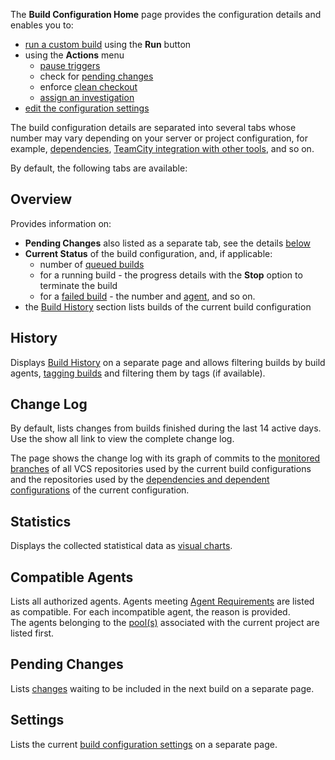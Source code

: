 [//]: # (title: Viewing Build Configuration Details)
[//]: # (auxiliary-id: Viewing Build Configuration Details)
The __Build Configuration Home__ page provides the configuration details and enables you to:
	
* [run a custom build](triggering-a-custom-build.md) using the __Run__ button
* using the __Actions__ menu			
  * [pause triggers](build-configuration.md#Build+Configuration+State)		
  * check for [pending changes](change-state.md)		
  * enforce [clean checkout](clean-checkout.md)		
  * [assign an investigation](investigating-and-muting-build-problems.md)			
* [edit the configuration settings](creating-and-editing-build-configurations.md#Configuring+Settings)


The build configuration details are separated into several tabs whose number may vary depending on your server or project configuration, for example, [dependencies](dependent-build.md), [TeamCity integration with other tools](integrating-teamcity-with-other-tools.md), and so on. 

By default, the following tabs are available:

<tag-list of="chapter" mode="tree" depth="4"/>


## Overview

Provides information on:
	
* __Pending Changes__ also listed as a separate tab, see the details [below](#Pending+Changes)	
* __Current Status__ of the build configuration, and, if applicable:			
  * number of [queued builds](build-queue.md)		
  * for a running build \- the progress details with the __Stop__ option to terminate the build		
  * for a [failed build](build-state.md) \- the number and [agent](build-agent.md), and so on.		
* the [Build History](build-history.md) section lists builds of the current build configuration

## History

Displays [Build History](build-history.md) on a separate page and allows filtering builds by build agents, [tagging builds](build-tag.md) and filtering them by tags (if available).



## Change Log


By default, lists changes from builds finished during the last 14 active days. Use the show all link to view the complete change log.

The page shows the change log with its graph of commits to the [monitored branches](working-with-feature-branches.md#Changes) of all VCS repositories used by the current build configurations and the repositories used by the [dependencies and dependent configurations](dependent-build.md) of the current configuration.



## Statistics


Displays the collected statistical data as [visual charts](statistic-charts.md#Build+Configuration+Statistics).



## Compatible Agents


Lists all authorized agents. Agents meeting [Agent Requirements](agent-requirements.md) are listed as compatible. For each incompatible agent, the reason is provided.   
The agents belonging to the [pool(s)](agent-pools.md) associated with the current project are listed first. 



## Pending Changes


Lists [changes](change-state.md) waiting to be included in the next build on a separate page.



## Settings

Lists the current [build configuration settings](creating-and-editing-build-configurations.md#Configuring+Settings) on a separate page.
